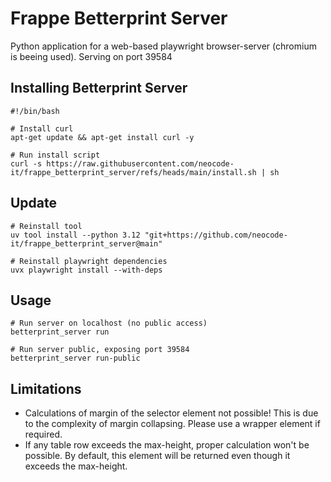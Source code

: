# Frappe Betterprint Server

Python application for a web-based playwright browser-server (chromium is beeing used). Serving on port 39584

## Installing Betterprint Server

```
#!/bin/bash

# Install curl
apt-get update && apt-get install curl -y

# Run install script
curl -s https://raw.githubusercontent.com/neocode-it/frappe_betterprint_server/refs/heads/main/install.sh | sh
```

## Update

```
# Reinstall tool
uv tool install --python 3.12 "git+https://github.com/neocode-it/frappe_betterprint_server@main"

# Reinstall playwright dependencies
uvx playwright install --with-deps
```

## Usage

```
# Run server on localhost (no public access)
betterprint_server run

# Run server public, exposing port 39584
betterprint_server run-public
```

## Limitations

- Calculations of margin of the selector element not possible! This is due to the complexity of margin collapsing. Please use a wrapper element if required.
- If any table row exceeds the max-height, proper calculation won't be possible. By default, this element will be returned even though it exceeds the max-height.